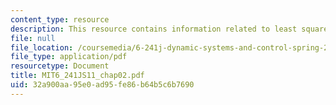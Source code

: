 ```yaml
---
content_type: resource
description: This resource contains information related to least squares estimation.
file: null
file_location: /coursemedia/6-241j-dynamic-systems-and-control-spring-2011/32a900aa95e0ad95fe86b64b5c6b7690_MIT6_241JS11_chap02.pdf
file_type: application/pdf
resourcetype: Document
title: MIT6_241JS11_chap02.pdf
uid: 32a900aa-95e0-ad95-fe86-b64b5c6b7690
---
```

